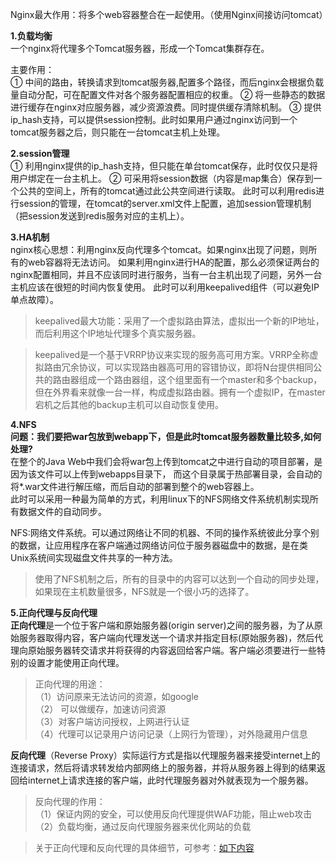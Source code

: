 Nginx最大作用：将多个web容器整合在一起使用。（使用Nginx间接访问tomcat）

**1.负载均衡** <br/>
    一个nginx将代理多个Tomcat服务器，形成一个Tomcat集群存在。<br/>

主要作用：<br/>
    ① 中间的路由，转换请求到tomcat服务器,配置多个路径，而后nginx会根据负载量自动分配，可在配置文件对各个服务器配置相应的权重。
    ② 将一些静态的数据进行缓存在nginx对应服务器，减少资源浪费。同时提供缓存清除机制。
    ③ 提供ip_hash支持，可以提供session控制。此时如果用户通过nginx访问到一个tomcat服务器之后，则只能在一台tomcat主机上处理。
    

**2.session管理** <br/>
① 利用nginx提供的ip_hash支持，但只能在单台tomcat保存，此时仅仅只是将用户绑定在一台主机上。
② 可采用将session数据（内容是map集合）保存到一个公共的空间上，所有的tomcat通过此公共空间进行读取。
  此时可以利用redis进行session的管理，在tomcat的server.xml文件上配置，追加session管理机制（把session发送到redis服务对应的主机上）。
  
 
**3.HA机制**  <br/>
nginx核心思想：利用nginx反向代理多个tomcat。如果nginx出现了问题，则所有的web容器将无法访问。
如果利用nginx进行HA的配置，那么必须保证两台的nginx配置相同，并且不应该同时进行服务，当有一台主机出现了问题，另外一台主机应该在很短的时间内恢复使用。
此时可以利用keepalived组件（可以避免IP单点故障）。
> keepalived最大功能：采用了一个虚拟路由算法，虚拟出一个新的IP地址，而后利用这个IP地址代理多个真实服务器。<br/>

> keepalived是一个基于VRRP协议来实现的服务高可用方案。VRRP全称虚拟路由冗余协议，可以实现路由器高可用的容错协议，即将N台提供相同公共的路由器组成一个路由器组，这个组里面有一个master和多个backup，但在外界看来就像一台一样，构成虚拟路由器。拥有一个虚拟IP，在master宕机之后其他的backup主机可以自动恢复使用。

**4.NFS**  <br/>
**问题：我们要把war包放到webapp下，但是此时tomcat服务器数量比较多,如何处理?**  <br/>
在整个的Java Web中我们会将war包上传到tomcat之中进行自动的项目部署，是因为该文件可以上传到webapps目录下， 而这个目录属于热部署目录，会自动的将*.war文件进行解压缩，而后自动的部署到整个的web容器上。<br/>
此时可以采用一种最为简单的方式，利用linux下的NFS网络文件系统机制实现所有数据文件的自动同步。 <br/>

NFS:网络文件系统。可以通过网络让不同的机器、不同的操作系统彼此分享个别的数据，让应用程序在客户端通过网络访问位于服务器磁盘中的数据，是在类Unix系统间实现磁盘文件共享的一种方法。
> 使用了NFS机制之后，所有的目录中的内容可以达到一个自动的同步处理，如果现在主机数量很多，NFS就是一个很小巧的选择了。


**5.正向代理与反向代理**  <br/>
**正向代理**是一个位于客户端和原始服务器(origin server)之间的服务器，为了从原始服务器取得内容，客户端向代理发送一个请求并指定目标(原始服务器)，然后代理向原始服务器转交请求并将获得的内容返回给客户端。客户端必须要进行一些特别的设置才能使用正向代理。

> 正向代理的用途：  <br/>
（1）访问原来无法访问的资源，如google   <br/>
（2） 可以做缓存，加速访问资源  <br/>
（3）对客户端访问授权，上网进行认证  <br/>
（4）代理可以记录用户访问记录（上网行为管理），对外隐藏用户信息 <br/>

**反向代理**（Reverse Proxy）实际运行方式是指以代理服务器来接受internet上的连接请求，然后将请求转发给内部网络上的服务器，并将从服务器上得到的结果返回给internet上请求连接的客户端，此时代理服务器对外就表现为一个服务器。

> 反向代理的作用： <br/>
（1）保证内网的安全，可以使用反向代理提供WAF功能，阻止web攻击  <br/>
（2）负载均衡，通过反向代理服务器来优化网站的负载  <br/>

> 关于正向代理和反向代理的具体细节，可参考：[如下内容](https://www.cnblogs.com/Anker/p/6056540.html)